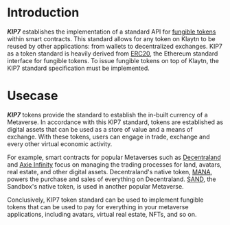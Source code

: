# Introduction <a id="KIP7 Introduction"></a>
***KIP7*** establishes the implementation of a standard API for [fungible tokens](https://docs.klaytn.foundation/content/smart-contract/token-standard#fungible-token-standard-kip-7) within smart contracts. This standard allows for any token on Klaytn to be reused by other applications: from wallets to decentralized exchanges. KIP7 as a token standard is heavily derived from [ERC20](https://eips.ethereum.org/EIPS/eip-20), the Ethereum standard interface for fungible tokens. To issue fungible tokens on top of Klaytn, the KIP7 standard specification must be implemented.

# Usecase <a id="KIP7 Usecase"></a>
***KIP7*** tokens provide the standard to establish the in-built currency of a Metaverse. In accordance with this KIP7 standard, tokens are established as digital assets that can be used as a store of value and a means of exchange. With these tokens, users can engage in trade, exchange and every other virtual economic activity.

For example, smart contracts for popular Metaverses such as [Decentraland](https://decentraland.org/) and [Axie Infinity](https://axieinfinity.com/) focus on managing the trading processes for land, avatars, real estate, and other digital assets. Decentraland's native token, [MANA](https://coinmarketcap.com/currencies/decentraland/), powers the purchase and sales of  everything on Decentraland. [SAND](https://coinmarketcap.com/currencies/the-sandbox/), the Sandbox's native token, is used in another popular Metaverse.

Conclusively, KIP7 token standard can be used to implement fungible tokens that can be used to pay for everything in your metaverse applications, including avatars, virtual real estate, NFTs, and so on.



